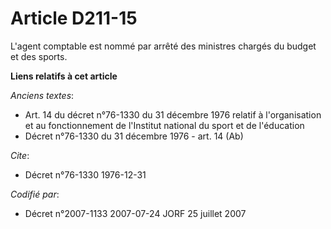 # Article D211-15

L'agent comptable est nommé par arrêté des ministres chargés du budget et des sports.

**Liens relatifs à cet article**

_Anciens textes_:

  - Art. 14 du décret n°76-1330 du 31 décembre 1976 relatif à l'organisation et au fonctionnement de l'Institut national du sport et de l'éducation
  - Décret n°76-1330 du 31 décembre 1976 - art. 14 (Ab)

_Cite_:

  - Décret n°76-1330 1976-12-31

_Codifié par_:

  - Décret n°2007-1133 2007-07-24 JORF 25 juillet 2007
